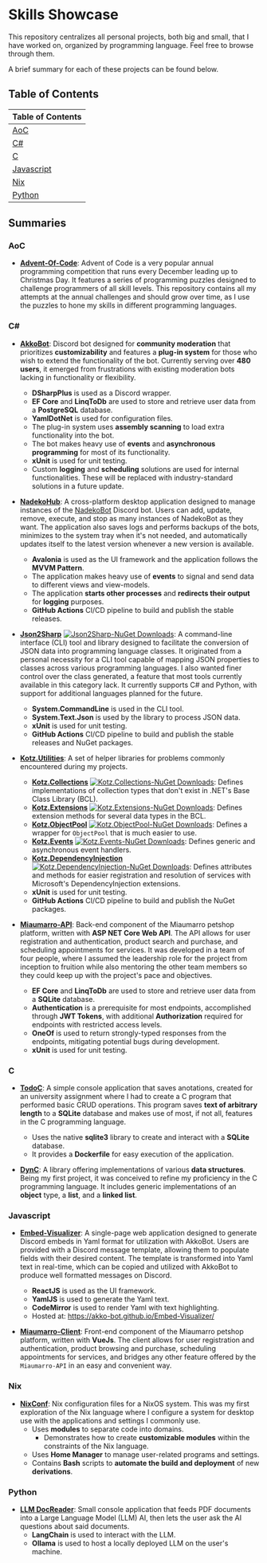 # Skills Showcase

This repository centralizes all personal projects, both big and small, that I have worked on, organized by programming language. Feel free to browse through them.

A brief summary for each of these projects can be found below.

## Table of Contents

| Table of Contents         |
|:--------------------------|
| [AoC](#AoC)               |
| [C#](#C#)                 |
| [C](#C)                   |
| [Javascript](#Javascript) |
| [Nix](#Nix)               |
| [Python](#Python)         |

## Summaries

### AoC

- **[Advent-Of-Code]**: Advent of Code is a very popular annual programming competition that runs every December leading up to Christmas Day. It features a series of programming puzzles designed to challenge programmers of all skill levels. This repository contains all my attempts at the annual challenges and should grow over time, as I use the puzzles to hone my skills in different programming languages.

### C#

- **[AkkoBot]**: Discord bot designed for **community moderation** that prioritizes **customizability** and features a **plug-in system** for those who wish to extend the functionality of the bot. Currently serving over **480 users**, it emerged from frustrations with existing moderation bots lacking in functionality or flexibility.
    - **DSharpPlus** is used as a Discord wrapper.
    - **EF Core** and **LinqToDb** are used to store and retrieve user data from a **PostgreSQL** database.
    - **YamlDotNet** is used for configuration files.
    - The plug-in system uses **assembly scanning** to load extra functionality into the bot.
    - The bot makes heavy use of **events** and **asynchronous programming** for most of its functionality.
    - **xUnit** is used for unit testing.
    - Custom **logging** and **scheduling** solutions are used for internal functionalities. These will be replaced with industry-standard solutions in a future update.

- **[NadekoHub]**: A cross-platform desktop application designed to manage instances of the [NadekoBot](https://nadeko.bot/) Discord bot. Users can add, update, remove, execute, and stop as many instances of NadekoBot as they want. The application also saves logs and performs backups of the bots, minimizes to the system tray when it's not needed, and automatically updates itself to the latest version whenever a new version is available.
    - **Avalonia** is used as the UI framework and the application follows the **MVVM Pattern**.
    - The application makes heavy use of **events** to signal and send data to different views and view-models.
    - The application **starts other processes** and **redirects their output** for **logging** purposes.
    - **GitHub Actions** CI/CD pipeline to build and publish the stable releases.

- **[Json2Sharp]** [![Json2Sharp-NuGet Downloads][Json2Sharp-Nuget-Downloads]][Json2Sharp-Nuget-Url]: A command-line interface (CLI) tool and library designed to facilitate the conversion of JSON data into programming language classes. It originated from a personal necessity for a CLI tool capable of mapping JSON properties to classes across various programming languages. I also wanted finer control over the class generated, a feature that most tools currently available in this category lack. It currently supports C# and Python, with support for additional languages planned for the future.
    - **System.CommandLine** is used in the CLI tool.
    - **System.Text.Json** is used by the library to process JSON data.
    - **xUnit** is used for unit testing.
    - **GitHub Actions** CI/CD pipeline to build and publish the stable releases and NuGet packages.

- **[Kotz.Utilities]**: A set of helper libraries for problems commonly encountered during my projects.
    - **[Kotz.Collections]** [![Kotz.Collections-NuGet Downloads][Kotz.Collections-Nuget-Downloads]][Kotz.Collections-Nuget-Url]: Defines implementations of collection types that don't exist in .NET's Base Class Library (BCL).
    - **[Kotz.Extensions]** [![Kotz.Extensions-NuGet Downloads][Kotz.Extensions-Nuget-Downloads]][Kotz.Extensions-Nuget-Url]: Defines extension methods for several data types in the BCL.
    - **[Kotz.ObjectPool]** [![Kotz.ObjectPool-NuGet Downloads][Kotz.ObjectPool-Nuget-Downloads]][Kotz.ObjectPool-Nuget-Url]: Defines a wrapper for `ObjectPool` that is much easier to use.
    - **[Kotz.Events]** [![Kotz.Events-NuGet Downloads][Kotz.Events-Nuget-Downloads]][Kotz.Events-Nuget-Url]: Defines generic and asynchronous event handlers.
    - **[Kotz.DependencyInjection]** [![Kotz.DependencyInjection-NuGet Downloads][Kotz.DependencyInjection-Nuget-Downloads]][Kotz.DependencyInjection-Nuget-Url]: Defines attributes and methods for easier registration and resolution of services with Microsoft's DependencyInjection extensions.
    - **xUnit** is used for unit testing.
    - **GitHub Actions** CI/CD pipeline to build and publish the NuGet packages.

- **[Miaumarro-API]**: Back-end component of the Miaumarro petshop platform, written with **ASP NET Core Web API**. The API allows for user registration and authentication, product search and purchase, and scheduling appointments for services. It was developed in a team of four people, where I assumed the leadership role for the project from inception to fruition while also mentoring the other team members so they could keep up with the project's pace and objectives.
    - **EF Core** and **LinqToDb** are used to store and retrieve user data from a **SQLite** database.
    - **Authentication** is a prerequisite for most endpoints, accomplished through **JWT Tokens**, with additional **Authorization** required for endpoints with restricted access levels.
    - **OneOf** is used to return strongly-typed responses from the endpoints, mitigating potential bugs during development.
    - **xUnit** is used for unit testing.

### C

- **[TodoC]**: A simple console application that saves anotations, created for an university assignment where I had to create a C program that performed basic CRUD operations. This program saves **text of arbitrary length** to a **SQLite** database and makes use of most, if not all, features in the C programming language.
    - Uses the native **sqlite3** library to create and interact with a **SQLite** database.
    - It provides a **Dockerfile** for easy execution of the application.

- **[DynC]**: A library offering implementations of various **data structures**. Being my first project, it was conceived to refine my proficiency in the C programming language. It includes generic implementations of an **object** type, a **list**, and a **linked list**.

### Javascript

- **[Embed-Visualizer]**: A single-page web application designed to generate Discord embeds in Yaml format for utilization with AkkoBot. Users are provided with a Discord message template, allowing them to populate fields with their desired content. The template is transformed into Yaml text in real-time, which can be copied and utilized with AkkoBot to produce well formatted messages on Discord.
    - **ReactJS** is used as the UI framework.
    - **YamlJS** is used to generate the Yaml text.
    - **CodeMirror** is used to render Yaml with text highlighting.
    - Hosted at: https://akko-bot.github.io/Embed-Visualizer/

- **[Miaumarro-Client]**: Front-end component of the Miaumarro petshop platform, written with **VueJs**. The client allows for user registration and authentication, product browsing and purchase, scheduling appointments for services, and bridges any other feature offered by the `Miaumarro-API` in an easy and convenient way.

### Nix

- **[NixConf]**: Nix configuration files for a NixOS system. This was my first exploration of the Nix language where I configure a system for desktop use with the applications and settings I commonly use.
    - Uses **modules** to separate code into domains.
        - Demonstrates how to create **customizable modules** within the constraints of the Nix language.
    - Uses **Home Manager** to manage user-related programs and settings.
    - Contains **Bash** scripts to **automate the build and deployment** of new **derivations**.

### Python

- **[LLM DocReader]**: Small console application that feeds PDF documents into a Large Language Model (LLM) AI, then lets the user ask the AI questions about said documents.
    - **LangChain** is used to interact with the LLM.
    - **Ollama** is used to host a locally deployed LLM on the user's machine.

[Advent-Of-Code]: ./AoC/Advent-Of-Code
[AkkoBot]: ./C#/AkkoBot
[Json2Sharp]: ./C#/Json2Sharp
[Kotz.Utilities]: ./C#/Kotz.Utilities
[Kotz.Collections]: ./C#/Kotz.Utilities/Kotz.Collections
[Kotz.Extensions]: ./C#/Kotz.Utilities/Kotz.Extensions
[Kotz.ObjectPool]: ./C#/Kotz.Utilities/Kotz.ObjectPool
[Kotz.Events]: ./C#/Kotz.Utilities/Kotz.Events
[Kotz.DependencyInjection]: ./C#/Kotz.Utilities/Kotz.DependencyInjection
[Miaumarro-API]: ./C#/Miaumarro-API
[NadekoHub]: ./C#/NadekoHub
[TodoC]: ./C/TodoC
[DynC]: ./C/DynC
[Embed-Visualizer]: ./Javascript/Embed-Visualizer
[Miaumarro-Client]: ./Javascript/Miaumarro-Client
[NixConf]: ./Nix/NixConf
[LLM DocReader]: ./Python/LLM%20DocReader

[Json2Sharp-Nuget-Downloads]: https://img.shields.io/nuget/dt/Json2Sharp?color=00aa00
[Json2Sharp-Nuget-Url]: https://www.nuget.org/packages/Json2Sharp
[Kotz.Collections-Nuget-Downloads]: https://img.shields.io/nuget/dt/Kotz.Collections?color=00aa00
[Kotz.Collections-Nuget-Url]: https://www.nuget.org/packages/Kotz.Collections
[Kotz.Extensions-Nuget-Downloads]: https://img.shields.io/nuget/dt/Kotz.Extensions?color=00aa00
[Kotz.Extensions-Nuget-Url]: https://www.nuget.org/packages/Kotz.Extensions
[Kotz.ObjectPool-Nuget-Downloads]: https://img.shields.io/nuget/dt/Kotz.ObjectPool?color=00aa00
[Kotz.ObjectPool-Nuget-Url]: https://www.nuget.org/packages/Kotz.ObjectPool
[Kotz.Events-Nuget-Downloads]: https://img.shields.io/nuget/dt/Kotz.Events?color=00aa00
[Kotz.Events-Nuget-Url]: https://www.nuget.org/packages/Kotz.Events
[Kotz.DependencyInjection-Nuget-Downloads]: https://img.shields.io/nuget/dt/Kotz.DependencyInjection?color=00aa00
[Kotz.DependencyInjection-Nuget-Url]: https://www.nuget.org/packages/Kotz.DependencyInjection